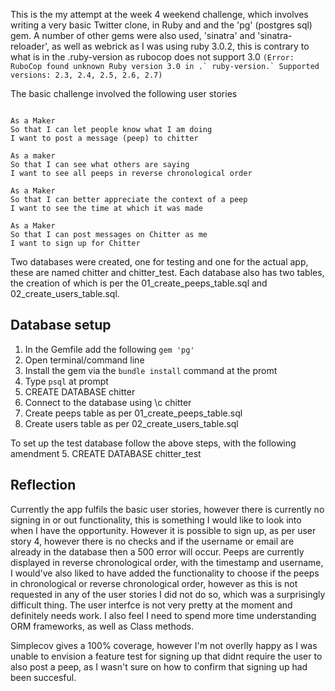This is the my attempt at the week 4 weekend challenge, which involves writing a very basic Twitter clone, in Ruby and and the 'pg' (postgres sql) gem. A number of other gems were also used, 'sinatra' and 'sinatra-reloader', as well as webrick as I was using ruby 3.0.2, this is contrary to what is in the .ruby-version as rubocop does not support 3.0 
```(Error: RuboCop found unknown Ruby version 3.0 in .` ruby-version.` Supported versions: 2.3, 2.4, 2.5, 2.6, 2.7) ```

The basic challenge involved the following user stories

```

As a Maker
So that I can let people know what I am doing  
I want to post a message (peep) to chitter

As a maker
So that I can see what others are saying  
I want to see all peeps in reverse chronological order

As a Maker
So that I can better appreciate the context of a peep
I want to see the time at which it was made

As a Maker
So that I can post messages on Chitter as me
I want to sign up for Chitter

```
Two databases were created, one for testing and one for the actual app, these are named chitter and chitter_test. Each database also has two tables, the creation of which is per the 01_create_peeps_table.sql and 02_create_users_table.sql. 

## Database setup

1. In the Gemfile add the following ``` gem 'pg' ```
2. Open terminal/command line
3. Install the gem via the ```bundle install``` command at the promt
4. Type ```psql``` at prompt
5. CREATE DATABASE chitter
6. Connect to the database using \c chitter
7. Create peeps table as per 01_create_peeps_table.sql
8. Create users table as per 02_create_users_table.sql

To set up the test database follow the above steps, with the following amendment
5. CREATE DATABASE chitter_test

## Reflection

Currently the app fulfils the basic user stories, however there is currently no signing in or out functionality, this is something I would like to look into when I have the opportunity. However it is possible to sign up, as per user story 4, however there is no checks and if the username or email are already in the database then a 500 error will occur. Peeps are currently displayed in reverse chronological order, with the timestamp and username, I would've also liked to have added the functionality to choose if the peeps in chronological or reverse chronological order, however as this is not requested in any of the user stories I did not do so, which was a surprisingly difficult thing. The user interfce is not very pretty at the moment and definitely needs work. I also feel I need to spend more time understanding ORM frameworks, as well as Class methods. 

Simplecov gives a 100% coverage, however I'm not overlly happy as I was unable to envision a feature test for signing up that didnt require the user to also post a peep, as I wasn't sure on how to confirm that signing up had been succesful. 

